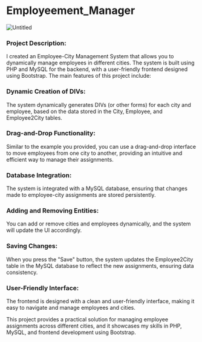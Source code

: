 # Employeement_Manager
![Untitled](https://github.com/proshir/Employeement_Manager/assets/19504971/f9a6939b-429f-44e3-8f64-ffdd0043afce)

### Project Description:
I created an Employee-City Management System that allows you to dynamically manage employees in different cities. The system is built using PHP and MySQL for the backend, with a user-friendly frontend designed using Bootstrap. The main features of this project include:

### Dynamic Creation of DIVs:

The system dynamically generates DIVs (or other forms) for each city and employee, based on the data stored in the City, Employee, and Employee2City tables.
### Drag-and-Drop Functionality:

Similar to the example you provided, you can use a drag-and-drop interface to move employees from one city to another, providing an intuitive and efficient way to manage their assignments.
### Database Integration:

The system is integrated with a MySQL database, ensuring that changes made to employee-city assignments are stored persistently.
### Adding and Removing Entities:

You can add or remove cities and employees dynamically, and the system will update the UI accordingly.
### Saving Changes:

When you press the "Save" button, the system updates the Employee2City table in the MySQL database to reflect the new assignments, ensuring data consistency.
### User-Friendly Interface:

The frontend is designed with a clean and user-friendly interface, making it easy to navigate and manage employees and cities.

This project provides a practical solution for managing employee assignments across different cities, and it showcases my skills in PHP, MySQL, and frontend development using Bootstrap.
